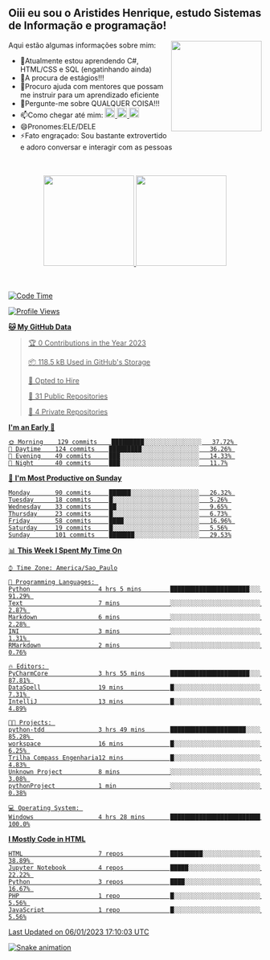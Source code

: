## Oiii eu sou o Aristides Henrique, estudo Sistemas de Informação e programação!

<div >
Aqui estão algumas informações sobre mim:<img align="right" height="180em" src="https://user-images.githubusercontent.com/97318481/177042589-45d62122-82a9-4a32-b3a7-87b322825b2f.png">
</div>

- 🌱Atualmente estou aprendendo C#, HTML/CSS e SQL (engatinhando ainda)
- 👯A procura de estágios!!!
- 🤔Procuro ajuda com mentores que possam me instruir para um aprendizado eficiente
- 💬Pergunte-me sobre QUALQUER COISA!!!
- 📫Como chegar até mim:
  <a href="https://www.instagram.com/aryhenry/" target="_blank">
  <img src="https://img.shields.io/badge/-Instagram-%23E4405F?style=for-the-badge&logo=instagram&logoColor=black" height="20px">
  </a>
  <a href="https://www.linkedin.com/in/aristides-henrique/" target="_blank">
  <img src="https://img.shields.io/badge/-LinkedIn-%230077B5?style=for-the-badge&logo=linkedin&logoColor=black" height="20px">
  </a> 
  <a href="mailto:arihenriqueuna@gmail.com">
  <img src="https://img.shields.io/badge/-Gmail-%23333?style=for-the-badge&logo=gmail&logoColor=white" height="20px">
  </a>
- 😄Pronomes:ELE/DELE
- ⚡Fato engraçado: Sou bastante extrovertido e adoro conversar e interagir com as pessoas
<br/>
<br/>
<div align="center">
  <a href="https://github.com/arihenrique">
  <img height="180em" src="https://github-readme-stats.vercel.app/api?username=arihenrique&show_icons=true&theme=dracula&include_all_commits=true&count_private=true"/>
  <img height="180em" src="https://github-readme-stats.vercel.app/api/top-langs/?username=arihenrique&layout=compact&langs_count=7&theme=dracula"/>
</div><br/><br/>

<!--START_SECTION:waka-->
![Code Time](http://img.shields.io/badge/Code%20Time-302%20hrs%2018%20mins-blue)

![Profile Views](http://img.shields.io/badge/Profile%20Views-3-blue)

**🐱 My GitHub Data** 

> 🏆 0 Contributions in the Year 2023
 > 
> 📦 118.5 kB Used in GitHub's Storage 
 > 
> 💼 Opted to Hire
 > 
> 📜 31 Public Repositories 
 > 
> 🔑 4 Private Repositories  
 > 
**I'm an Early 🐤** 

```text
🌞 Morning    129 commits    █████████░░░░░░░░░░░░░░░░   37.72% 
🌇 Daytime    124 commits    █████████░░░░░░░░░░░░░░░░   36.26% 
🌃 Evening    49 commits     ███░░░░░░░░░░░░░░░░░░░░░░   14.33% 
🌙 Night      40 commits     ███░░░░░░░░░░░░░░░░░░░░░░   11.7%

```
📅 **I'm Most Productive on Sunday** 

```text
Monday       90 commits     ██████░░░░░░░░░░░░░░░░░░░   26.32% 
Tuesday      18 commits     █░░░░░░░░░░░░░░░░░░░░░░░░   5.26% 
Wednesday    33 commits     ██░░░░░░░░░░░░░░░░░░░░░░░   9.65% 
Thursday     23 commits     █░░░░░░░░░░░░░░░░░░░░░░░░   6.73% 
Friday       58 commits     ████░░░░░░░░░░░░░░░░░░░░░   16.96% 
Saturday     19 commits     █░░░░░░░░░░░░░░░░░░░░░░░░   5.56% 
Sunday       101 commits    ███████░░░░░░░░░░░░░░░░░░   29.53%

```


📊 **This Week I Spent My Time On** 

```text
⌚︎ Time Zone: America/Sao_Paulo

💬 Programming Languages: 
Python                   4 hrs 5 mins        ██████████████████████░░░   91.29% 
Text                     7 mins              ░░░░░░░░░░░░░░░░░░░░░░░░░   2.87% 
Markdown                 6 mins              ░░░░░░░░░░░░░░░░░░░░░░░░░   2.28% 
INI                      3 mins              ░░░░░░░░░░░░░░░░░░░░░░░░░   1.31% 
RMarkdown                2 mins              ░░░░░░░░░░░░░░░░░░░░░░░░░   0.76%

🔥 Editors: 
PyCharmCore              3 hrs 55 mins       ██████████████████████░░░   87.81% 
DataSpell                19 mins             █░░░░░░░░░░░░░░░░░░░░░░░░   7.31% 
IntelliJ                 13 mins             █░░░░░░░░░░░░░░░░░░░░░░░░   4.89%

🐱‍💻 Projects: 
python-tdd               3 hrs 49 mins       █████████████████████░░░░   85.28% 
workspace                16 mins             █░░░░░░░░░░░░░░░░░░░░░░░░   6.25% 
Trilha Compass Engenharia12 mins             █░░░░░░░░░░░░░░░░░░░░░░░░   4.83% 
Unknown Project          8 mins              ░░░░░░░░░░░░░░░░░░░░░░░░░   3.08% 
pythonProject            1 min               ░░░░░░░░░░░░░░░░░░░░░░░░░   0.38%

💻 Operating System: 
Windows                  4 hrs 28 mins       █████████████████████████   100.0%

```

**I Mostly Code in HTML** 

```text
HTML                     7 repos             █████████░░░░░░░░░░░░░░░░   38.89% 
Jupyter Notebook         4 repos             █████░░░░░░░░░░░░░░░░░░░░   22.22% 
Python                   3 repos             ████░░░░░░░░░░░░░░░░░░░░░   16.67% 
PHP                      1 repo              █░░░░░░░░░░░░░░░░░░░░░░░░   5.56% 
JavaScript               1 repo              █░░░░░░░░░░░░░░░░░░░░░░░░   5.56%

```



 Last Updated on 06/01/2023 17:10:03 UTC
<!--END_SECTION:waka-->

![Snake animation](https://github.com/arihenrique/arihenrique/blob/output/github-contribution-grid-snake.svg)

